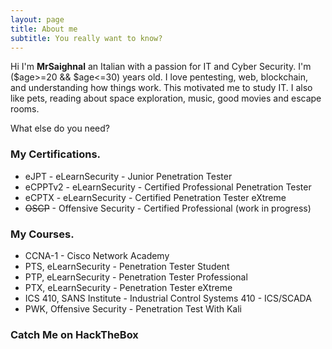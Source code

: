 ```yaml
---
layout: page
title: About me
subtitle: You really want to know?
---
```


Hi I'm __MrSaighnal__ an Italian with a passion for IT and Cyber Security. I'm ($age>=20 && $age<=30) years old. I love pentesting, web, blockchain, and understanding how things work. This motivated me to study IT.
I also like pets, reading about space exploration, music, good movies and escape rooms.

What else do you need?

### My Certifications.

* eJPT - eLearnSecurity - Junior Penetration Tester
* eCPPTv2 -  eLearnSecurity - Certified Professional Penetration Tester
* eCPTX - eLearnSecurity - Certified Penetration Tester eXtreme
* ~~OSCP~~ - Offensive Security - Certified Professional (work in progress)


### My Courses.

* CCNA-1 - Cisco Network Academy
* PTS, eLearnSecurity - Penetration Tester Student
* PTP, eLearnSecurity - Penetration Tester Professional
* PTX, eLearnSecurity - Penetration Tester eXtreme
* ICS 410, SANS Institute - Industrial Control Systems 410 - ICS/SCADA
* PWK, Offensive Security - Penetration Test With Kali


### Catch Me on HackTheBox

<script src="https://www.hackthebox.eu/badge/71209"></script>
